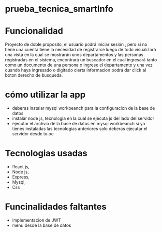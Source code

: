 # prueba_tecnica_smartInfo

# Funcionalidad

Proyecto de doble proposito, el usuario podrá iniciar sesión , pero si no tiene una cuenta tiene la necesidad de registrarse luego de todo visualizará una vista en la cual se mostrarán unos departamentos y las personas registradas en el sistema, encontrará un buscador en el cual ingresará tanto como un documento de una persona o ingrese el departamento y una vez cuando haya ingresado o digitado cierta informacion podrá dar click al boton derecho de busqueda.

# cómo utilizar la app

- deberas instalar mysql workbeanch para la configuracion de la base de datos
- instalar node js, tecnologia en la cual se ejecuta js del lado del servidor
- ejecutar el archvio de la base de datos en mysql workbeanch
si ya tienes instaladas las tecnologias anteriores solo deberas ejecutar el servidor desde tu pc

# Tecnologias usadas

- React js,
- Node js,
- Express,
- Mysql,
- Css

# Funcinalidades faltantes

- Implementacion de JWT
- menu desde la base de datos


